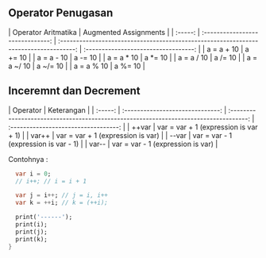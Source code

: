 ## Operator Penugasan

| Operator Aritmatika |             Augmented Assignments           |
| :-----: | :------------------------------: | :-----------------------------------------------------------------------------------: | :----------------------------------:         |
|   a = a + 10   | a += 10 |
|   a = a - 10    | a -= 10  |
|   a = a * 10     | a *= 10  |
|   a = a / 10    | a /= 10  |
|   a = a ~/ 10     | a ~/= 10 |
|   a = a % 10    | a %= 10 |

## Inceremnt dan Decrement

| Operator |             Keterangan         |
| :-----: | :------------------------------: | :-----------------------------------------------------------------------------------: | :----------------------------------:         |
|   ++var  | var = var + 1 (expression is var + 1) |
|   var++   | var = var + 1 (expression is var)  |
|   --var    | var = var - 1 (expression is var - 1)  |
|   var--    | var = var - 1 (expression is var)  |

Contohnya :
```dart
  var i = 0;
  // i++; // i = i + 1

  var j = i++; // j = i, i++
  var k = ++i; // k = (++i);

  print('------');
  print(i);
  print(j);
  print(k);
}
```
